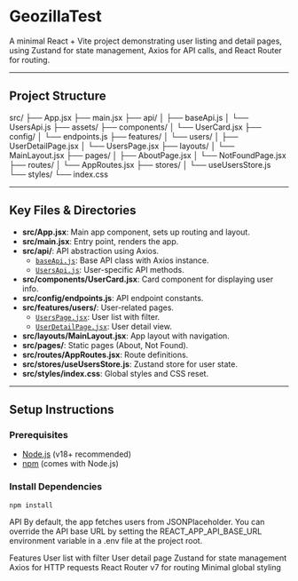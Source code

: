 # GeozillaTest

A minimal React + Vite project demonstrating user listing and detail pages, using Zustand for state management, Axios for API calls, and React Router for routing.

---

## Project Structure

src/
├── App.jsx
├── main.jsx
├── api/
│ ├── baseApi.js
│ └── UsersApi.js
├── assets/
├── components/
│ └── UserCard.jsx
├── config/
│ └── endpoints.js
├── features/
│ └── users/
│ ├── UserDetailPage.jsx
│ └── UsersPage.jsx
├── layouts/
│ └── MainLayout.jsx
├── pages/
│ ├── AboutPage.jsx
│ └── NotFoundPage.jsx
├── routes/
│ └── AppRoutes.jsx
├── stores/
│ └── useUsersStore.js
└── styles/
└── index.css

---

## Key Files & Directories

- **src/App.jsx**: Main app component, sets up routing and layout.
- **src/main.jsx**: Entry point, renders the app.
- **src/api/**: API abstraction using Axios.
  - [`baseApi.js`](src/api/baseApi.js): Base API class with Axios instance.
  - [`UsersApi.js`](src/api/UsersApi.js): User-specific API methods.
- **src/components/UserCard.jsx**: Card component for displaying user info.
- **src/config/endpoints.js**: API endpoint constants.
- **src/features/users/**: User-related pages.
  - [`UsersPage.jsx`](src/features/users/UsersPage.jsx): User list with filter.
  - [`UserDetailPage.jsx`](src/features/users/UserDetailPage.jsx): User detail view.
- **src/layouts/MainLayout.jsx**: App layout with navigation.
- **src/pages/**: Static pages (About, Not Found).
- **src/routes/AppRoutes.jsx**: Route definitions.
- **src/stores/useUsersStore.js**: Zustand store for user state.
- **src/styles/index.css**: Global styles and CSS reset.

---

## Setup Instructions

### Prerequisites

- [Node.js](https://nodejs.org/) (v18+ recommended)
- [npm](https://www.npmjs.com/) (comes with Node.js)

### Install Dependencies

```sh
npm install
```

API
By default, the app fetches users from JSONPlaceholder.
You can override the API base URL by setting the REACT_APP_API_BASE_URL environment variable in a .env file at the project root.

Features
User list with filter
User detail page
Zustand for state management
Axios for HTTP requests
React Router v7 for routing
Minimal global styling
